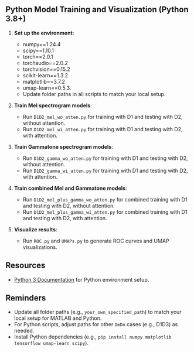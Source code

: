 ## Python Model Training and Visualization (Python 3.8+)

1. **Set up the environment**:
   - numpy==1.24.4
   - scipy==1.10.1
   - torch==2.0.1
   - torchaudio==2.0.2
   - torchvision==0.15.2
   - scikit-learn==1.3.2
   - matplotlib==3.7.2
   - umap-learn==0.5.3.
   - Update folder paths in all scripts to match your local setup.

2. **Train Mel spectrogram models**:
   - Run `D1D2_mel_wo_atten.py` for training with D1 and testing with D2, without attention.
   - Run `D1D2_mel_wi_atten.py` for training with D1 and testing with D2, with attention.

3. **Train Gammatone spectrogram models**:
   - Run `D1D2_gamma_wo_atten.py` for training with D1 and testing with D2, without attention.
   - Run `D1D2_gamma_wi_atten.py` for training with D1 and testing with D2, with attention.

4. **Train combined Mel and Gammatone models**:
   - Run `D1D2_mel_plus_gamma_wo_atten.py` for combined training with D1 and testing with D2, without attention.
   - Run `D1D2_mel_plus_gamma_wi_atten.py` for combined training with D1 and testing with D2, with attention.

5. **Visualize results**:
   - Run `ROC.py` and `UMAPs.py` to generate ROC curves and UMAP visualizations.

## Resources

- [Python 3 Documentation](https://docs.python.org/3/) for Python environment setup.

## Reminders

- Update all folder paths (e.g., `your_own_specified_path`) to match your local setup for MATLAB and Python.
- For Python scripts, adjust paths for other `DmDn` cases (e.g., D1D3) as needed.
- Install Python dependencies (e.g., `pip install numpy matplotlib tensorflow umap-learn scipy`).
